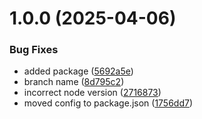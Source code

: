 # 1.0.0 (2025-04-06)


### Bug Fixes

* added package ([5692a5e](https://github.com/superruudje/belastingdienst-connect-reader/commit/5692a5e49d5eefc45951dd24abfe140b77f3af27))
* branch name ([8d795c2](https://github.com/superruudje/belastingdienst-connect-reader/commit/8d795c260c693ec85f80206f5dfdca68ca784be7))
* incorrect node version ([2716873](https://github.com/superruudje/belastingdienst-connect-reader/commit/27168736f9ffbf8f8b22e0ce86e50f28be1841dc))
* moved config to package.json ([1756dd7](https://github.com/superruudje/belastingdienst-connect-reader/commit/1756dd7f0fa5d4f1fbd90758ac2fc480e7d0c2fa))
